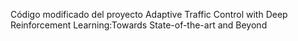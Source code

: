 Código modificado del proyecto Adaptive Traffic Control with Deep Reinforcement Learning:Towards State-of-the-art and Beyond
